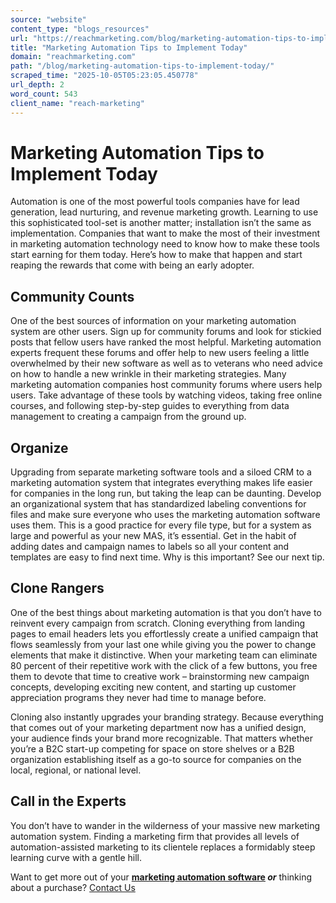 ```yaml
---
source: "website"
content_type: "blogs_resources"
url: "https://reachmarketing.com/blog/marketing-automation-tips-to-implement-today/"
title: "Marketing Automation Tips to Implement Today"
domain: "reachmarketing.com"
path: "/blog/marketing-automation-tips-to-implement-today/"
scraped_time: "2025-10-05T05:23:05.450778"
url_depth: 2
word_count: 543
client_name: "reach-marketing"
---
```


# Marketing Automation Tips to Implement Today

Automation is one of the most powerful tools companies have for lead generation, lead nurturing, and revenue marketing growth. Learning to use this sophisticated tool-set is another matter; installation isn’t the same as implementation. Companies that want to make the most of their investment in marketing automation technology need to know how to make these tools start earning for them today. Here’s how to make that happen and start reaping the rewards that come with being an early adopter.

## Community Counts

One of the best sources of information on your marketing automation system are other users. Sign up for community forums and look for stickied posts that fellow users have ranked the most helpful. Marketing automation experts frequent these forums and offer help to new users feeling a little overwhelmed by their new software as well as to veterans who need advice on how to handle a new wrinkle in their marketing strategies. Many marketing automation companies host community forums where users help users. Take advantage of these tools by watching videos, taking free online courses, and following step-by-step guides to everything from data management to creating a campaign from the ground up.

## Organize

Upgrading from separate marketing software tools and a siloed CRM to a marketing automation system that integrates everything makes life easier for companies in the long run, but taking the leap can be daunting. Develop an organizational system that has standardized labeling conventions for files and make sure everyone who uses the marketing automation software uses them. This is a good practice for every file type, but for a system as large and powerful as your new MAS, it’s essential. Get in the habit of adding dates and campaign names to labels so all your content and templates are easy to find next time. Why is this important? See our next tip.

## Clone Rangers

One of the best things about marketing automation is that you don’t have to reinvent every campaign from scratch. Cloning everything from landing pages to email headers lets you effortlessly create a unified campaign that flows seamlessly from your last one while giving you the power to change elements that make it distinctive. When your marketing team can eliminate 80 percent of their repetitive work with the click of a few buttons, you free them to devote that time to creative work – brainstorming new campaign concepts, developing exciting new content, and starting up customer appreciation programs they never had time to manage before.

Cloning also instantly upgrades your branding strategy. Because everything that comes out of your marketing department now has a unified design, your audience finds your brand more recognizable. That matters whether you’re a B2C start-up competing for space on store shelves or a B2B organization establishing itself as a go-to source for companies on the local, regional, or national level.

## Call in the Experts

You don’t have to wander in the wilderness of your massive new marketing automation system. Finding a marketing firm that provides all levels of automation-assisted marketing to its clientele replaces a formidably steep learning curve with a gentle hill.

Want to get more out of your **[marketing automation software](https://reachmarketing.com/12-top-benefits-of-marketing-automation/) _or_** thinking about a purchase? [Contact Us](http://info.reachmarketing.com/MABlogForm.html)